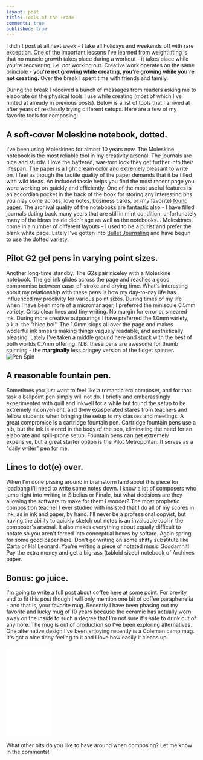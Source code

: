 ```yaml
---
layout: post
title: Tools of the Trade
comments: true
published: true
---
```


I didn't post at all next week - I take all holidays and weekends off with rare exception. One of the important lessons I've learned from weightlifting is that no muscle growth takes place during a workout - it takes place while you're recovering, i.e. *not* working out. Creative work operates on the same principle - **you're not growing while creating, you're growing while you're not creating.** Over the break I spent time with friends and family.

During the break I received a bunch of messages from readers asking me to elaborate on the physical tools I use while creating (most of which I've hinted at already in previous posts). Below is a list of tools that I arrived at after years of restlessly trying different setups. Here are a few of my favorite tools for composing:

## A soft-cover Moleskine notebook, dotted.

<script type="text/javascript">
amzn_assoc_tracking_id = "simsies-blog-20";
amzn_assoc_ad_mode = "manual";
amzn_assoc_ad_type = "smart";
amzn_assoc_marketplace = "amazon";
amzn_assoc_region = "US";
amzn_assoc_design = "enhanced_links";
amzn_assoc_asins = "8867323679";
amzn_assoc_placement = "adunit";
amzn_assoc_linkid = "c7da7c36b9b7dfe56b7c6a369f9b20bc";
</script>
<script src="//z-na.amazon-adsystem.com/widgets/onejs?MarketPlace=US"></script>

I've been using Moleskines for almost 10 years now. The Moleskine notebook is the most reliable tool in my creativity arsenal. The journals are nice and sturdy. I love the battered, war-torn look they get further into their lifespan. The paper is a light cream color and extremely pleasant to write on. I feel as though the tactile quality of the paper demands that it be filled with wild ideas. An included tassle helps you find the most recent page you were working on quickly and efficiently. One of the most useful features is an accordian pocket in the back of the book for storing any interesting bits you may come across, love notes, business cards, or (my favorite) [found paper](https://www.reddit.com/r/FoundPaper/). The archival quality of the notebooks are fantastic also - I have filled journals dating back many years that are still in mint condition, unfortunately many of the ideas inside didn't age as well as the notebooks... Moleskines come in a number of different layouts - I used to be a purist and prefer the blank white page. Lately I've gotten into [Bullet Journaling](http://bulletjournal.com/) and have begun to use the dotted variety.

## Pilot G2 gel pens in varying point sizes.

<script type="text/javascript">
amzn_assoc_tracking_id = "simsies-blog-20";
amzn_assoc_ad_mode = "manual";
amzn_assoc_ad_type = "smart";
amzn_assoc_marketplace = "amazon";
amzn_assoc_region = "US";
amzn_assoc_design = "enhanced_links";
amzn_assoc_asins = "B002ZZ5L4S";
amzn_assoc_placement = "adunit";
amzn_assoc_linkid = "fb8fb1d3f0e123c0de90adeb20eec885";
</script>
<script src="//z-na.amazon-adsystem.com/widgets/onejs?MarketPlace=US"></script>

Another long-time standby. The G2s pair niceley with a Moleskine notebook. The gel ink glides across the page and reaches a good compromise between ease-of-stroke and drying time. What's interesting about my relationship with these pens is how my day-to-day life has influenced my proclivity for various point sizes. During times of my life when I have been more of a micromanager, I preferred the miniscule 0.5mm variety. Crisp clear lines and tiny writing. No margin for error or smeared ink. During more creative outpourings I have preferred the 1.0mm variety, a.k.a. the "thicc boi". The 1.0mm slops all over the page and makes woderful ink smears making things vaguely readable, and aesthetically pleasing. Lately I've taken a middle ground here and stuck with the best of both worlds 0.7mm offering. N.B. these pens are awesome for thumb spinning - the **marginally** less cringey version of the fidget spinner. ![Pen Spin](https://simsi.es/blog/public/penflip.gif)


## A reasonable fountain pen.

<script type="text/javascript">
amzn_assoc_tracking_id = "simsies-blog-20";
amzn_assoc_ad_mode = "manual";
amzn_assoc_ad_type = "smart";
amzn_assoc_marketplace = "amazon";
amzn_assoc_region = "US";
amzn_assoc_design = "enhanced_links";
amzn_assoc_asins = "B009X9Z2FW";
amzn_assoc_placement = "adunit";
amzn_assoc_linkid = "c386891f0c5a02d5acba5421221bcd02";
</script>
<script src="//z-na.amazon-adsystem.com/widgets/onejs?MarketPlace=US"></script>

Sometimes you just want to feel like a romantic era composer, and for that task a ballpoint pen simply will not do. I briefly and embarassingly experimented with quill and inkwell for a while but found the setup to be extremely inconvenient, and drew exasperated stares from teachers and fellow students when bringing the setup to my classes and meetings. A great compromise is a cartridge fountain pen. Cartridge fountain pens use a nib, but the ink is stored in the body of the pen, eliminating the need for an elaborate and spill-prone setup. Fountain pens can get extremely expensive, but a great starter option is the Pilot Metropolitan. It serves as a "daily writer" pen for me.

## Lines to dot(e) over.

<script type="text/javascript">
amzn_assoc_tracking_id = "simsies-blog-20";
amzn_assoc_ad_mode = "manual";
amzn_assoc_ad_type = "smart";
amzn_assoc_marketplace = "amazon";
amzn_assoc_region = "US";
amzn_assoc_design = "enhanced_links";
amzn_assoc_asins = "B004FEF4CG";
amzn_assoc_placement = "adunit";
amzn_assoc_linkid = "d7b13435fc5b9739548699fbd9434003";
</script>
<script src="//z-na.amazon-adsystem.com/widgets/onejs?MarketPlace=US"></script>

When I'm done pissing around in brainstorm land about this piece for loadbang I'll need to write some notes down. I know a lot of composers who jump right into writing in Sibelius or Finale, but what decisions are they allowing the software to make for them I wonder? The most prophetic composition teacher I ever studied with insisted that I do all of my scores in ink, as in ink and paper, by hand. I'll never be a professional copyist, but having the ability to quickly sketch out notes is an invaluable tool in the composer's arsenal. It also makes everything about equally difficult to notate so you aren't forced into conceptual boxes by softare. Again spring for some good paper here. Don't go writing on some shitty substitute like Carta or Hal Leonard. You're writing a piece of notated music Goddamnit! Pay the extra money and get a big-ass (tabloid sized) notebook of Archives paper.

## Bonus: go juice.

<script type="text/javascript">
amzn_assoc_tracking_id = "simsies-blog-20";
amzn_assoc_ad_mode = "manual";
amzn_assoc_ad_type = "smart";
amzn_assoc_marketplace = "amazon";
amzn_assoc_region = "US";
amzn_assoc_design = "enhanced_links";
amzn_assoc_asins = "B0009PUR72";
amzn_assoc_placement = "adunit";
amzn_assoc_linkid = "dbbc511b8faf90e0484f8bc9b22de7b8";
</script>
<script src="//z-na.amazon-adsystem.com/widgets/onejs?MarketPlace=US"></script>

I'm going to write a full post about coffee here at some point. For brevity and to fit this post though I will only mention one bit of coffee paraphenelia - and that is, your favorite mug. Recently I have been phasing out my favorite and lucky mug of 10 years because the ceramic has actually worn away on the inside to such a degree that I'm not sure it's safe to drink out of anymore. The mug is out of production so I've been exploring alternatives. One alternative design I've been enjoying recently is a Coleman camp mug. It's got a nice tinny feeling to it and I love how easily it cleans up.

<iframe style="width:120px;height:240px;" marginwidth="0" marginheight="0" scrolling="no" frameborder="0" src="//ws-na.amazon-adsystem.com/widgets/q?ServiceVersion=20070822&amp;OneJS=1&amp;Operation=GetAdHtml&amp;MarketPlace=US&amp;source=ss&amp;ref=as_ss_li_til&amp;ad_type=product_link&amp;tracking_id=simsies-blog-20&amp;marketplace=amazon&amp;region=US&amp;placement=B0009PUR72&amp;asins=B0009PUR72&amp;linkId=e29322c9060f41ad561d843664c8b5a1&amp;show_border=true&amp;link_opens_in_new_window=true"></iframe>

What other bits do you like to have around when composing? Let me know in the comments!
